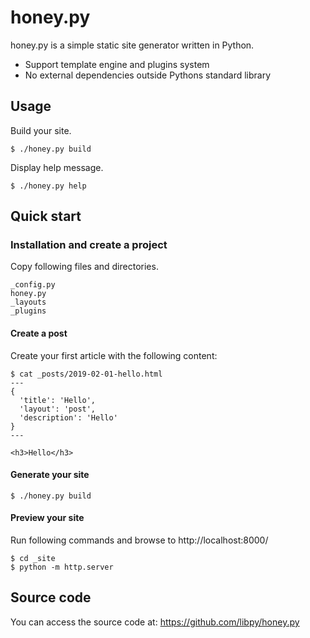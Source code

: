 # honey.py

honey.py is a simple static site generator written in Python.

- Support template engine and plugins system
- No external dependencies outside Pythons standard library

## Usage

Build your site.

    $ ./honey.py build

Display help message.

    $ ./honey.py help

## Quick start

### Installation and create a project

Copy following files and directories.

    _config.py
    honey.py
    _layouts
    _plugins

#### Create a post

Create your first article with the following content:

    $ cat _posts/2019-02-01-hello.html
    ---
    {
      'title': 'Hello',
      'layout': 'post',
      'description': 'Hello'
    }
    ---

    <h3>Hello</h3>

#### Generate your site

    $ ./honey.py build

#### Preview your site

Run following commands and browse to http://localhost:8000/

    $ cd _site
    $ python -m http.server

## Source code

You can access the source code at: https://github.com/libpy/honey.py

